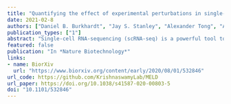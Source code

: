 ```yaml
---
title: "Quantifying the effect of experimental perturbations in single-cell RNA-sequencing data using graph signal processing"
date: 2021-02-8
authors: ["Daniel B. Burkhardt", "Jay S. Stanley", "Alexander Tong", "Ana Luisa Perdigoto", "Scott A. Gigante", "Kevan C. Herold", "Guy Wolf", "Antonio J. Giraldez", "David van Dijk", "Smita Krishnaswamy"]
publication_types: ["1"]
abstract: "Single-cell RNA-sequencing (scRNA-seq) is a powerful tool to quantify transcriptional states in thousands to millions of cells. It is increasingly common for scRNA-seq data to be collected in multiple conditions to measure the effect of an experimental perturbation. However, quantifying differences between scRNA-seq datasets remains an analytical challenge. Previous efforts at quantifying such differences focus on discrete regions of the transcriptional state space such as clusters of cells. Here, we describe a continuous measure of the effect of an experiment across the transcriptomic space with single cell resolution. First, we use the manifold assumption to model the cellular state space as a graph with cells as nodes and edges connecting cells with similar transcriptomic profiles. Next, we calculate an Enhanced Experimental Signal (EES) that estimates the likelihood of observing cells from each condition at every point in the manifold. We show that the EES has useful properties for analysis of single cell perturbation studies. We show that we can use the magnitude and frequency of the EES, using an algorithm we call vertex frequency clustering, to identify specific populations of cells that are or are not affected by an experimental treatment at the appropriate level of granularity. Using these selected populations we can derive gene signatures of affected populations of cells. We demonstrate both algorithms using a combination of biological and synthetic datasets. Implementations are provided in the MELD Python package, which is available at https://github.com/KrishnaswamyLab/MELD."
featured: false
publication: "In *Nature Biotechnology*"
links:
- name: BiorXiv
  url: "https://www.biorxiv.org/content/early/2020/08/01/532846"
url_code: https://github.com/KrishnaswamyLab/MELD
url_paper: https://doi.org/10.1038/s41587-020-00803-5
doi: "10.1101/532846"
---
```


